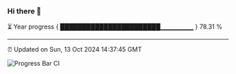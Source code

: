 ### Hi there 👋

⏳ Year progress { ███████████████████████▁▁▁▁▁▁▁ } 78.31 %

---

⏰ Updated on Sun, 13 Oct 2024 14:37:45 GMT

![Progress Bar CI](https://github.com/IshwaranRudhara/GIT-ACTION/workflows/Progress%20Bar%20CI/badge.svg)

